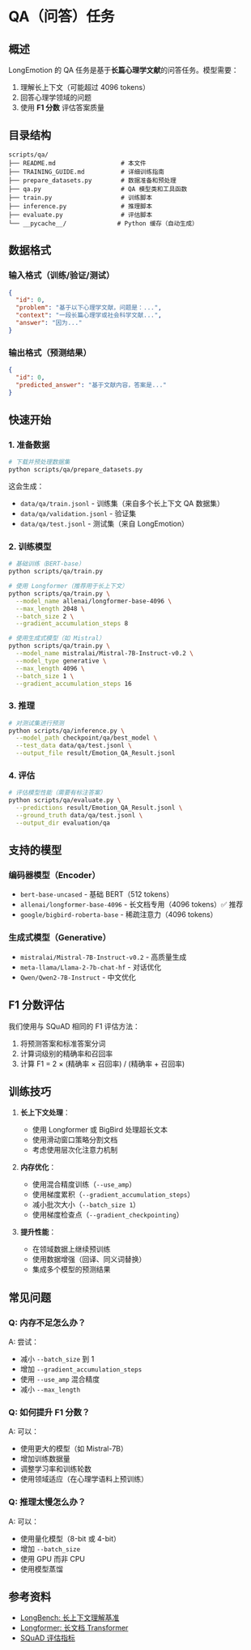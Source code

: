 # QA（问答）任务

## 概述

LongEmotion 的 QA 任务是基于**长篇心理学文献**的问答任务。模型需要：
1. 理解长上下文（可能超过 4096 tokens）
2. 回答心理学领域的问题
3. 使用 **F1 分数** 评估答案质量

## 目录结构

```
scripts/qa/
├── README.md                  # 本文件
├── TRAINING_GUIDE.md          # 详细训练指南
├── prepare_datasets.py        # 数据准备和预处理
├── qa.py                      # QA 模型类和工具函数
├── train.py                   # 训练脚本
├── inference.py               # 推理脚本
├── evaluate.py                # 评估脚本
└── __pycache__/              # Python 缓存（自动生成）
```

## 数据格式

### 输入格式（训练/验证/测试）
```json
{
  "id": 0,
  "problem": "基于以下心理学文献，问题是：...",
  "context": "一段长篇心理学或社会科学文献...",
  "answer": "因为..."
}
```

### 输出格式（预测结果）
```json
{
  "id": 0,
  "predicted_answer": "基于文献内容，答案是..."
}
```

## 快速开始

### 1. 准备数据

```bash
# 下载并预处理数据集
python scripts/qa/prepare_datasets.py
```

这会生成：
- `data/qa/train.jsonl` - 训练集（来自多个长上下文 QA 数据集）
- `data/qa/validation.jsonl` - 验证集
- `data/qa/test.jsonl` - 测试集（来自 LongEmotion）

### 2. 训练模型

```bash
# 基础训练（BERT-base）
python scripts/qa/train.py

# 使用 Longformer（推荐用于长上下文）
python scripts/qa/train.py \
  --model_name allenai/longformer-base-4096 \
  --max_length 2048 \
  --batch_size 2 \
  --gradient_accumulation_steps 8

# 使用生成式模型（如 Mistral）
python scripts/qa/train.py \
  --model_name mistralai/Mistral-7B-Instruct-v0.2 \
  --model_type generative \
  --max_length 4096 \
  --batch_size 1 \
  --gradient_accumulation_steps 16
```

### 3. 推理

```bash
# 对测试集进行预测
python scripts/qa/inference.py \
  --model_path checkpoint/qa/best_model \
  --test_data data/qa/test.jsonl \
  --output_file result/Emotion_QA_Result.jsonl
```

### 4. 评估

```bash
# 评估模型性能（需要有标注答案）
python scripts/qa/evaluate.py \
  --predictions result/Emotion_QA_Result.jsonl \
  --ground_truth data/qa/test.jsonl \
  --output_dir evaluation/qa
```

## 支持的模型

### 编码器模型（Encoder）
- `bert-base-uncased` - 基础 BERT（512 tokens）
- `allenai/longformer-base-4096` - 长文档专用（4096 tokens）✅ 推荐
- `google/bigbird-roberta-base` - 稀疏注意力（4096 tokens）

### 生成式模型（Generative）
- `mistralai/Mistral-7B-Instruct-v0.2` - 高质量生成
- `meta-llama/Llama-2-7b-chat-hf` - 对话优化
- `Qwen/Qwen2-7B-Instruct` - 中文优化

## F1 分数评估

我们使用与 SQuAD 相同的 F1 评估方法：
1. 将预测答案和标准答案分词
2. 计算词级别的精确率和召回率
3. 计算 F1 = 2 × (精确率 × 召回率) / (精确率 + 召回率)

## 训练技巧

1. **长上下文处理**：
   - 使用 Longformer 或 BigBird 处理超长文本
   - 使用滑动窗口策略分割文档
   - 考虑使用层次化注意力机制

2. **内存优化**：
   - 使用混合精度训练（`--use_amp`）
   - 使用梯度累积（`--gradient_accumulation_steps`）
   - 减小批次大小（`--batch_size 1`）
   - 使用梯度检查点（`--gradient_checkpointing`）

3. **提升性能**：
   - 在领域数据上继续预训练
   - 使用数据增强（回译、同义词替换）
   - 集成多个模型的预测结果

## 常见问题

### Q: 内存不足怎么办？
A: 尝试：
- 减小 `--batch_size` 到 1
- 增加 `--gradient_accumulation_steps`
- 使用 `--use_amp` 混合精度
- 减小 `--max_length`

### Q: 如何提升 F1 分数？
A: 可以：
- 使用更大的模型（如 Mistral-7B）
- 增加训练数据量
- 调整学习率和训练轮数
- 使用领域适应（在心理学语料上预训练）

### Q: 推理太慢怎么办？
A: 可以：
- 使用量化模型（8-bit 或 4-bit）
- 增加 `--batch_size`
- 使用 GPU 而非 CPU
- 使用模型蒸馏

## 参考资料

- [LongBench: 长上下文理解基准](https://huggingface.co/datasets/THUDM/LongBench)
- [Longformer: 长文档 Transformer](https://arxiv.org/abs/2004.05150)
- [SQuAD 评估指标](https://rajpurkar.github.io/SQuAD-explorer/)

